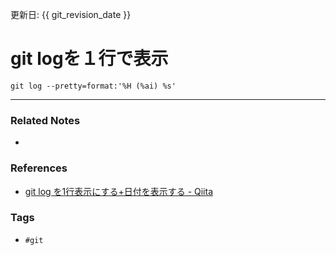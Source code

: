 更新日: {{ git_revision_date }}

# git logを１行で表示
`git log --pretty=format:'%H (%ai) %s'`

---
### Related Notes
- 

### References
- [git log を1行表示にする+日付を表示する - Qiita](https://qiita.com/ryoishizawa/items/a5d1a202f2d3ff3df638)

### Tags
- `#git` 